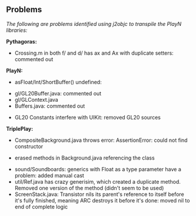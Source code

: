 ## Problems ##

*The following are problems identified using j2objc to transpile the PlayN libraries:*

**Pythagoras:**
* Crossing.m in both f/ and d/ has ax and Ax with duplicate setters: commented out

**PlayN:**
* asFloat/Int/ShortBuffer() undefined:
 - gl/GL20Buffer.java: commented out
 - gl/GLContext.java
 - Buffers.java: commented out
* GL20 Constants interfere with UIKit: removed GL20 sources

**TriplePlay:**
* CompositeBackground.java throws error: AssertionError: could not find constructor
 - erased methods in Background.java referencing the class 
* sound/Soundboards: generics with Float as a type parameter have a problem: added manual cast
* util/Ref.java has crazy generisim, which created a duplicate method. Removed one version of the method (didn't seem to be used)
* ScreenStack.java: Transistor nils its parent's reference to itself before it's fully finished, meaning ARC destroys it before it's done: moved nil to end of complete logic

